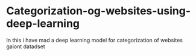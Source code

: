 # Categorization-og-websites-using-deep-learning
In this i have mad a deep learning model for categorization of websites gaiont datadset
